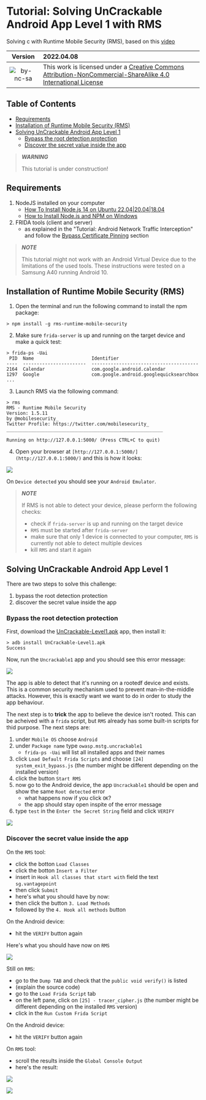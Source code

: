 # Tutorial: Solving UnCrackable Android App Level 1 with RMS <!-- omit in toc -->
Solving c with Runtime Mobile Security (RMS), based on this [video](https://youtu.be/P6rNPkM2DdY)

| Version | 2022.04.08 |
| :-:     | :--        |
| ![by-nc-sa](https://i.creativecommons.org/l/by-nc-sa/4.0/88x31.png) | This work is licensed under a [Creative Commons Attribution-NonCommercial-ShareAlike 4.0 International License](http://creativecommons.org/licenses/by-nc-sa/4.0/) |

## Table of Contents <!-- omit in toc -->

- [Requirements](#requirements)
- [Installation of Runtime Mobile Security (RMS)](#installation-of-runtime-mobile-security-rms)
- [Solving UnCrackable Android App Level 1](#solving-uncrackable-android-app-level-1)
  - [Bypass the root detection protection](#bypass-the-root-detection-protection)
  - [Discover the secret value inside the app](#discover-the-secret-value-inside-the-app)

> ***WARNING***
> 
> This tutorial is under construction!


## Requirements

1. NodeJS installed on your computer
    - [How To Install Node.js 14 on Ubuntu 22.04|20.04|18.04](https://computingforgeeks.com/install-node-js-14-on-ubuntu-debian-linux/)
    - [How to Install Node.js and NPM on Windows](https://phoenixnap.com/kb/install-node-js-npm-on-windows)
2. FRIDA tools (client and server)
    - as explained in the "Tutorial: Android Network Traffic Interception" and follow the [Bypass Certificate Pinning](https://labcif.github.io/Tutorial-AndroidNetworkInterception/#bypass-certificate-pinning) section

> ***NOTE***
>
> This tutorial might not work with an Android Virtual Device due to the limitations of the used tools.
> These instructions were tested on a Samsung A40 running Android 10.

## Installation of Runtime Mobile Security (RMS)

1. Open the terminal and run the following command to install the npm package:

```Console
> npm install -g rms-runtime-mobile-security
```

2. Make sure `frida-server` is up and running on the target device and make a quick test:

```Console
> frida-ps -Uai
 PID  Name                     Identifier                             
----  -----------------------  ---------------------------------------
2164  Calendar                 com.google.android.calendar            
1297  Google                   com.google.android.googlequicksearchbox
...
```

3. Launch RMS via the following command:

```Console
> rms
RMS - Runtime Mobile Security
Version: 1.5.11
by @mobilesecurity_
Twitter Profile: https://twitter.com/mobilesecurity_
_________________________________________________________

Running on http://127.0.0.1:5000/ (Press CTRL+C to quit)
```

4. Open your browser at `[http://127.0.0.1:5000/](http://127.0.0.1:5000/)` and this is how it looks:

![](imgs/rms-home.png)

On `Device detected` you should see your `Android Emulator`.

> ***NOTE***
>
> If RMS is not able to detect your device, please perform the following checks:
>
> - check if `frida-server` is up and running on the target device
> - `RMS` must be started after `frida-server`
> - make sure that only 1 device is connected to your computer, `RMS` is currently not able to detect multiple devices
> - kill `RMS` and start it again

## Solving UnCrackable Android App Level 1

There are two steps to solve this challenge:

1. bypass the root detection protection
2. discover the secret value inside the app

### Bypass the root detection protection

First, download the [UnCrackable-Level1.apk](https://github.com/OWASP/owasp-mstg/raw/master/Crackmes/Android/Level_01/UnCrackable-Level1.apk) app, then install it:

```Console
> adb install UnCrackable-Level1.apk 
Success
```

Now, run the `Uncrackable1` app and you should see this error message:

![](imgs/root-detected.png)

The app is able to detect that it's running on a rootedf device and exists. This is a common security mechanism used to prevent man-in-the-middle attacks. However, this is exactly want we want to do in order to study the app behaviour.

The next step is to **trick** the app to believe the device isn't rooted. This can be acheived with a `frida` script, but `RMS` already has some built-in scripts for thid purpose. The next steps are:

1. under `Mobile OS` choose `Android`
2. under `Package name` type `owasp.mstg.uncrackable1`
   - `frida-ps -Uai` will list all installed apps and their names
3. click `Load Default Frida Scripts` and choose `[24] system_exit_bypass.js` (the number might be different depending on the installed version)
4. click the button `Start RMS`
5. now go to the Android device, the app `Uncrackable1` should be open and show the same `Root detected` error
   - what happens now if you click `OK`?
   - the app should stay open inspite of the error message
6. type `test` in the `Enter the Secret String` field and click `VERIFY`

![](imgs/a40-verify.png)

### Discover the secret value inside the app

On the `RMS` tool:

- click the botton `Load Classes`
- click the botton `Insert a Filter`
- insert in `Hook all classes that start with` field the text `sg.vantagepoint`
- then click `Submit`
- here's what you should have by now:
- then click the button `3. Load Methods` 
- followed by the `4. Hook all methods` button

On the Android device:

- hit the `VERIFY` button again

Here's what you should have now on `RMS`

![](imgs/a40-load-classes.png)

Still on `RMS`:

- go to the `Dump TAB` and check that the `public void verify()` is listed
- (explain the source code)
- go to the `Load Frida Script` tab
- on the left pane, click on `[25] - tracer_cipher.js` (the number might be different depending on the installed `RMS` version)
- click in the `Run Custom Frida Script`

On the Android device:

- hit the `VERIFY` button again

On `RMS` tool:

- scroll the results inside the `Global Console Output`
- here's the result:

![](imgs/a40-result.png)

![](imgs/a40-success.png)